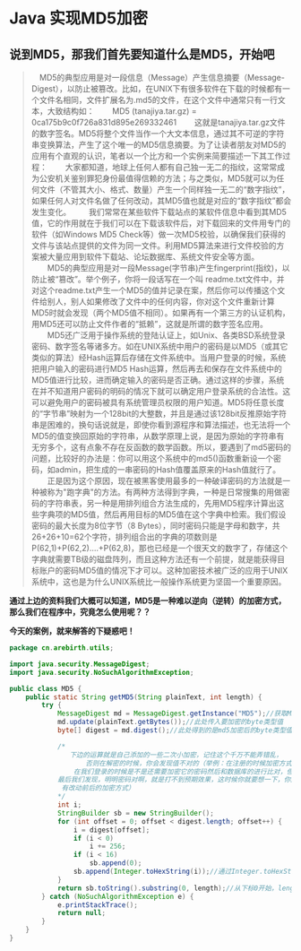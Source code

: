 # Java 实现MD5加密



## 说到MD5，那我们首先要知道什么是MD5，开始吧

> 　MD5的典型应用是对一段信息（Message）产生信息摘要（Message-Digest），以防止被篡改。比如，在UNIX下有很多软件在下载的时候都有一个文件名相同，文件扩展名为.md5的文件，在这个文件中通常只有一行文本，大致结构如： 
> 　　MD5 (tanajiya.tar.gz) = 0ca175b9c0f726a831d895e269332461 
> 　　这就是tanajiya.tar.gz文件的数字签名。MD5将整个文件当作一个大文本信息，通过其不可逆的字符串变换算法，产生了这个唯一的MD5信息摘要。为了让读者朋友对MD5的应用有个直观的认识，笔者以一个比方和一个实例来简要描述一下其工作过程： 
> 　　大家都知道，地球上任何人都有自己独一无二的指纹，这常常成为公安机关鉴别罪犯身份最值得信赖的方法；与之类似，MD5就可以为任何文件（不管其大小、格式、数量）产生一个同样独一无二的“数字指纹”，如果任何人对文件名做了任何改动，其MD5值也就是对应的“数字指纹”都会发生变化。 
> 　　我们常常在某些软件下载站点的某软件信息中看到其MD5值，它的作用就在于我们可以在下载该软件后，对下载回来的文件用专门的软件（如Windows MD5 Check等）做一次MD5校验，以确保我们获得的文件与该站点提供的文件为同一文件。利用MD5算法来进行文件校验的方案被大量应用到软件下载站、论坛数据库、系统文件安全等方面。 
> 　　MD5的典型应用是对一段Message(字节串)产生fingerprint(指纹)，以防止被“篡改”。举个例子，你将一段话写在一个叫 readme.txt文件中，并对这个readme.txt产生一个MD5的值并记录在案，然后你可以传播这个文件给别人，别人如果修改了文件中的任何内容，你对这个文件重新计算MD5时就会发现（两个MD5值不相同）。如果再有一个第三方的认证机构，用MD5还可以防止文件作者的“抵赖”，这就是所谓的数字签名应用。 
> 　　MD5还广泛用于操作系统的登陆认证上，如Unix、各类BSD系统登录密码、数字签名等诸多方。如在UNIX系统中用户的密码是以MD5（或其它类似的算法）经Hash运算后存储在文件系统中。当用户登录的时候，系统把用户输入的密码进行MD5 Hash运算，然后再去和保存在文件系统中的MD5值进行比较，进而确定输入的密码是否正确。通过这样的步骤，系统在并不知道用户密码的明码的情况下就可以确定用户登录系统的合法性。这可以避免用户的密码被具有系统管理员权限的用户知道。MD5将任意长度的“字节串”映射为一个128bit的大整数，并且是通过该128bit反推原始字符串是困难的，换句话说就是，即使你看到源程序和算法描述，也无法将一个MD5的值变换回原始的字符串，从数学原理上说，是因为原始的字符串有无穷多个，这有点象不存在反函数的数学函数。所以，要遇到了md5密码的问题，比较好的办法是：你可以用这个系统中的md5()函数重新设一个密码，如admin，把生成的一串密码的Hash值覆盖原来的Hash值就行了。 
> 　　正是因为这个原因，现在被黑客使用最多的一种破译密码的方法就是一种被称为"跑字典"的方法。有两种方法得到字典，一种是日常搜集的用做密码的字符串表，另一种是用排列组合方法生成的，先用MD5程序计算出这些字典项的MD5值，然后再用目标的MD5值在这个字典中检索。我们假设密码的最大长度为8位字节（8 Bytes），同时密码只能是字母和数字，共26+26+10=62个字符，排列组合出的字典的项数则是P(62,1)+P(62,2)….+P(62,8)，那也已经是一个很天文的数字了，存储这个字典就需要TB级的磁盘阵列，而且这种方法还有一个前提，就是能获得目标账户的密码MD5值的情况下才可以。这种加密技术被广泛的应用于UNIX系统中，这也是为什么UNIX系统比一般操作系统更为坚固一个重要原因。

**通过上边的资料我们大概可以知道，MD5是一种难以逆向（逆转）的加密方式，那么我们在程序中，究竟怎么使用呢？？**

**今天的案例，就来解答的下疑惑吧！**

```java
package cn.arebirth.utils;

import java.security.MessageDigest;
import java.security.NoSuchAlgorithmException;

public class MD5 {
    public static String getMD5(String plainText, int length) {
        try {
            MessageDigest md = MessageDigest.getInstance("MD5");//获取MD5实例
            md.update(plainText.getBytes());//此处传入要加密的byte类型值
            byte[] digest = md.digest();//此处得到的是md5加密后的byte类型值

            /*
               下边的运算就是自己添加的一些二次小加密，记住这个千万不能弄错乱，
                   否则在解密的时候，你会发现值不对的（举例：在注册的时候加密方式是一种，
                在我们登录的时候是不是还需要加密它的密码然后和数据库的进行比对，但是
            最后我们发现，明明密码对啊，就是打不到预期效果，这时候你就要想一下，你是否
             有改动前后的加密方式）   
            */
            int i;
            StringBuilder sb = new StringBuilder();
            for (int offset = 0; offset < digest.length; offset++) {
                i = digest[offset];
                if (i < 0)
                    i += 256;
                if (i < 16)
                    sb.append(0);
                sb.append(Integer.toHexString(i));//通过Integer.toHexString方法把值变为16进制
            }
            return sb.toString().substring(0, length);//从下标0开始，length目的是截取多少长度的值
        } catch (NoSuchAlgorithmException e) {
            e.printStackTrace();
            return null;
        }
    }
}
```

